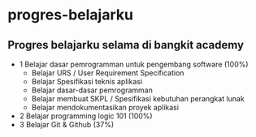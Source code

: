 progres-belajarku
==
Progres belajarku selama di bangkit academy
--
* 1 Belajar dasar pemrogramman untuk pengembang software (100%)
  - Belajar URS / User Requirement Specification
  - Belajar Spesifikasi teknis aplikasi
  - Belajar dasar-dasar pemrogramman
  - Belajar membuat SKPL / Spesifikasi kebutuhan perangkat lunak
  - Belajar mendokumentasikan proyek aplikasi
* 2 Belajar programming logic 101 (100%)
* 3 Belajar Git & Github (37%)
